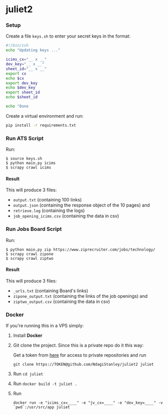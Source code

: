 # juliet2

### Setup

Create a file `keys.sh` to enter your secret keys in the format:

```sh
#!/bin/zsh
echo "Updating keys ..."

icims_cx="__ x __"
dev_key="__ x __"
sheet_id="__ x __"
export cx
echo $cx
export dev_key
echo $dev_key
export sheet_id
echo $sheet_id

echo "Done
```

Create a virtual environment and run:

```sh
pip install -r requirements.txt
```

### Run ATS Script

Run:
```
$ source keys.sh
$ python main.py icims
$ scrapy crawl icims
```

#### Result

This will produce 3 files:
- `output.txt` (containing 100 links)
- `output.json` (containing the response object of the 10 pages) and
- `retrieve.log` (containing the logs)
- `job_opening_icims.csv` (containing the data in csv)

### Run Jobs Board Script

Run:
```
$ python main.py zip https://www.ziprecruiter.com/jobs/technology/
$ scrapy crawl zipone
$ scrapy crawl ziptwo
```
#### Result

This will produce 3 files:
- `_urls.txt` (containing Board's links)
- `zipone_output.txt` (containing the links of the job openings) and
- `ziptwo_output.csv` (containing the data in csv)

### Docker

If you're running this in a VPS simply:
1. Install **Docker**
2. Git clone the project. Since this is a private repo do it this way:

   Get a token from [here](https://github.com/settings/tokens) for access to private repositories and run

   `git clone https://TOKEN@github.com/NdagiStanley/juliet2 juliet`
3. Run `cd juliet`
4. Run `docker build -t juliet .`
5. Run
    ```
    docker run -e "icims_cx=____" -e "jv_cx=____" -e "dev_key=____" -v `pwd`:/usr/src/app juliet
    ```